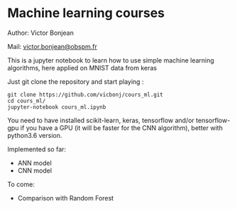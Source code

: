 # Machine learning courses

Author: Victor Bonjean

Mail: victor.bonjean@obspm.fr

This is a jupyter notebook to learn how to use simple machine learning algorithms, here applied on MNIST data from keras

Just git clone the repository and start playing :

```
git clone https://github.com/vicbonj/cours_ml.git
cd cours_ml/
jupyter-notebook cours_ml.ipynb
```

You need to have installed scikit-learn, keras, tensorflow and/or tensorflow-gpu if you have a GPU (it will be faster for the CNN algorithm), better with python3.6 version.

Implemented so far:
- ANN model
- CNN model

To come:
- Comparison with Random Forest
